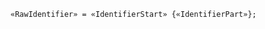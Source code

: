 <!-- This file is generated automatically by infrastructure scripts. Please don't edit by hand. -->

<!-- markdownlint-disable first-line-h1 -->

```{ .ebnf .slang-ebnf #RawIdentifier }
«RawIdentifier» = «IdentifierStart» {«IdentifierPart»};
```
